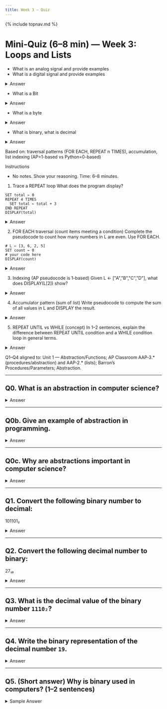 ```yaml
---
title: Week 3 — Quiz
---
```


{% include topnav.md %}

# Mini-Quiz (6–8 min) — Week 3: Loops and Lists

- What is an analog signal and provide examples
- What is a digital signal and provide examples


<details markdown="1"><summary>Answer</summary>
* analog signals has values that change smoothly over time rather than in discrete intervals.  Examples: Key Fob, radio waves, television waves, or sound waves
* digital signals are analog signals broken in to steps - examples CD, MP3, digital photo, digital electronics e.g. PIR sensor/voltage
</details>


- What is a Bit

<details markdown="1"><summary>Answer</summary>
Bit - A contraction of "Binary Digit"; the single unit of information in a computer, typically represented as a 0 or 1
</details>

- What is a byte

<details markdown="1"><summary>Answer</summary>
Byte - 8 bits
</details>

- What is binary, what is decimal

<details markdown="1"><summary>Answer</summary>
Binary - A way of representing information using only two options
</details>

Based on: traversal patterns (FOR EACH, REPEAT n TIMES), accumulation, list indexing (AP=1-based vs Python=0-based)

Instructions
- No notes. Show your reasoning. Time: 6–8 minutes.

1. Trace a REPEAT loop
What does the program display?

```text
SET total ← 0
REPEAT 4 TIMES
  SET total ← total + 3
END REPEAT
DISPLAY(total)
```

<details markdown="1"><summary>Answer</summary>
total: 0 → 3 → 6 → 9 → 12; output 12.
</details>

2. FOR EACH traversal (count items meeting a condition)
Complete the pseudocode to count how many numbers in L are even. Use FOR EACH.

```text
# L ← [3, 6, 2, 5]
SET count ← 0
# your code here
DISPLAY(count)
```

<details markdown="1"><summary>Answer</summary>

```text
FOR EACH x IN L
  IF (x MOD 2 = 0)
    SET count ← count + 1
  END IF
END FOR EACH
DISPLAY(count)  # 2
```

Reasoning: 6 and 2 are even → count=2.
</details>

3. Indexing (AP pseudocode is 1-based)
Given L ← ["A","B","C","D"], what does DISPLAY(L[2]) show?

<details markdown="1"><summary>Answer</summary>
"B" — AP pseudocode uses 1-based indexing (L[1]="A", L[2]="B").
</details>

4. Accumulator pattern (sum of list)
Write pseudocode to compute the sum of all values in L and DISPLAY the result.

<details markdown="1"><summary>Answer</summary>

```text
SET sum ← 0
FOR EACH v IN L
  SET sum ← sum + v
END FOR EACH
DISPLAY(sum)
```

Notes: Works for numeric L; for empty L, sum stays 0.
</details>

5. REPEAT UNTIL vs WHILE (concept)
In 1–2 sentences, explain the difference between REPEAT UNTIL condition and a WHILE condition loop in general terms.

<details markdown="1"><summary>Answer</summary>
REPEAT UNTIL runs the body at least once and stops when the condition becomes true. A typical WHILE loop checks the condition first and may run zero times. AP pseudocode uses REPEAT UNTIL to express post-condition loops.
</details>



  

Q1–Q4 aligned to: Unit 1 — Abstraction/Functions; AP Classroom AAP‑3.* (procedures/abstraction) and AAP‑2.* (lists); Barron’s Procedures/Parameters; Abstraction.

---

## Q0. What is an abstraction in computer science?

<details markdown="1">
<summary>Answer</summary>
An abstraction is a simplified representation of something complex that hides unnecessary details, allowing us to focus on high-level operations or ideas.
</details>

---

## Q0b. Give an example of abstraction in programming.

<details markdown="1">
<summary>Answer</summary>
Examples: Using a function to perform a task without knowing its internal code; variables representing data; using a map or list data structure without knowing how it is implemented.
</details>

---

## Q0c. Why are abstractions important in computer science?

<details markdown="1">
<summary>Answer</summary>
Abstractions help manage complexity, make code easier to read and maintain, and allow programmers to build on top of existing solutions without needing to understand every detail.
</details>

---

## Q1. Convert the following binary number to decimal:
101101₂


<details markdown="1">
<summary>Answer</summary>

`101101₂ = 45₁₀`

</details>

---

## Q2. Convert the following decimal number to binary:
27₁₀


<details markdown="1">
<summary>Answer</summary>

`27₁₀ = 11011₂`

</details>

---

## Q3. What is the decimal value of the binary number `1110₂`?

<details markdown="1">
<summary>Answer</summary>

`1110₂ = 14₁₀`

</details>

---

## Q4. Write the binary representation of the decimal number `19`.

<details markdown="1">
<summary>Answer</summary>

`19₁₀ = 10011₂`

</details>

---

## Q5. (Short answer) Why is binary used in computers? (1–2 sentences)

<details markdown="1">
<summary>Sample Answer</summary>

Computers use binary because digital circuits have two stable states (on/off, 1/0), making it reliable and easy to represent data and instructions

---

## Q6. What is overflow in binary addition? Give an example.

<details markdown="1">
<summary>Answer</summary>

Overflow occurs when the result of a binary addition is too large to fit in the available number of bits. For example, adding 1111₂ (15 in decimal) + 1₂ (1 in decimal) in 4 bits gives 10000₂, but only the last 4 bits (0000) are kept, so the result is 0 and the overflow is lost.

</details>

---

## Q7. What happens when a number is too large to be stored in 8 bits?

<details markdown="1">
<summary>Answer</summary>

The value wraps around and only the least significant 8 bits are kept. For example, 255 + 1 = 256, but in 8 bits, 256 is 100000000₂, so only 00000000₂ (0) is stored and the overflow is lost.

</details>

---

## Q8. What is rounding error? Give an example with binary fractions.

<details markdown="1">
<summary>Answer</summary>

Rounding error happens when a number cannot be exactly represented in binary, so it is rounded to the nearest value. For example, 0.1 in decimal cannot be exactly written in binary, so computers store an approximation, which can lead to small errors in calculations.

</details>

---

## Q9. Why do computers sometimes give imprecise answers when adding decimals like 0.1 + 0.2?

<details markdown="1">
<summary>Answer</summary>

Because numbers like 0.1 and 0.2 cannot be exactly represented in binary, their stored values are approximations. When added, the result may not be exactly 0.3 due to these small rounding errors.

</details>


---

## Q10. What is lossless compression? Give an example.

<details markdown="1">
<summary>Answer</summary>
Lossless compression reduces file size without losing any information. The original data can be perfectly reconstructed. Example: ZIP files, PNG images.
</details>

---

## Q11. What is lossy compression? Give an example.

<details markdown="1">
<summary>Answer</summary>
Lossy compression reduces file size by removing some data, resulting in a loss of quality. The original data cannot be perfectly restored. Example: JPEG images, MP3 audio.
</details>

---

## Q12. What is the main trade-off between lossy and lossless compression?

<details markdown="1">
<summary>Answer</summary>
Lossy compression achieves smaller file sizes but loses some information, while lossless keeps all information but may not compress as much.
</details>
